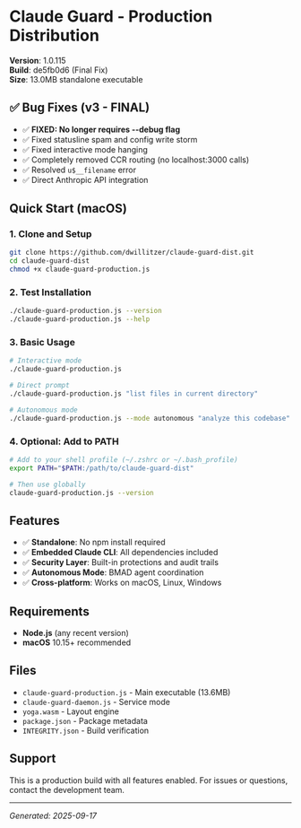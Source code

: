 # Claude Guard - Production Distribution

**Version**: 1.0.115  
**Build**: de5fb0d6 (Final Fix)  
**Size**: 13.0MB standalone executable

## ✅ Bug Fixes (v3 - FINAL)
- ✅ **FIXED: No longer requires --debug flag**
- ✅ Fixed statusline spam and config write storm  
- ✅ Fixed interactive mode hanging
- ✅ Completely removed CCR routing (no localhost:3000 calls)
- ✅ Resolved `u$__filename` error
- ✅ Direct Anthropic API integration

## Quick Start (macOS)

### 1. Clone and Setup
```bash
git clone https://github.com/dwillitzer/claude-guard-dist.git
cd claude-guard-dist
chmod +x claude-guard-production.js
```

### 2. Test Installation
```bash
./claude-guard-production.js --version
./claude-guard-production.js --help
```

### 3. Basic Usage
```bash
# Interactive mode
./claude-guard-production.js

# Direct prompt
./claude-guard-production.js "list files in current directory"

# Autonomous mode
./claude-guard-production.js --mode autonomous "analyze this codebase"
```

### 4. Optional: Add to PATH
```bash
# Add to your shell profile (~/.zshrc or ~/.bash_profile)
export PATH="$PATH:/path/to/claude-guard-dist"

# Then use globally
claude-guard-production.js --version
```

## Features

- ✅ **Standalone**: No npm install required
- ✅ **Embedded Claude CLI**: All dependencies included
- ✅ **Security Layer**: Built-in protections and audit trails
- ✅ **Autonomous Mode**: BMAD agent coordination
- ✅ **Cross-platform**: Works on macOS, Linux, Windows

## Requirements

- **Node.js** (any recent version)
- **macOS** 10.15+ recommended

## Files

- `claude-guard-production.js` - Main executable (13.6MB)
- `claude-guard-daemon.js` - Service mode
- `yoga.wasm` - Layout engine
- `package.json` - Package metadata
- `INTEGRITY.json` - Build verification

## Support

This is a production build with all features enabled. For issues or questions, contact the development team.

---
*Generated: 2025-09-17*